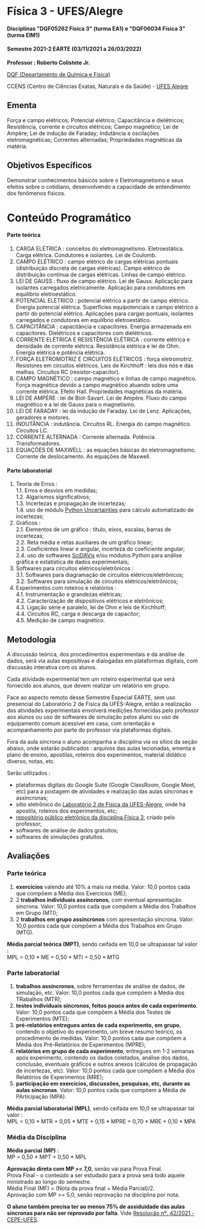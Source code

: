 # Física 3 - UFES/Alegre

#### Disciplinas "DQF05262 Fisica 3" (turma EA1) e "DQF06034 Fisica 3" (turma EIM1)

#### Semestre 2021-2 EARTE (03/11/2021 a 26/03/2022)

**Professor : Roberto Colistete Jr.**

[DQF (Departamento de Química e Física)](http://alegre.ufes.br/ccens/departamento-de-quimica-e-fisica)

CCENS (Centro de Ciências Exatas, Naturais e da Saúde) - [UFES Alegre](http://alegre.ufes.br/)

## Ementa

Força e campo elétricos; Potencial elétrico; Capacitância e dielétricos; Resistência, corrente e circuitos elétricos; Campo magnético; Lei de Ampère; Lei de indução de Faraday; Indutância e oscilações eletromagnéticas; Correntes alternadas; Propriedades magnéticas da matéria.

## Objetivos Específicos

Demonstrar conhecimentos básicos sobre o Eletromagnetismo e seus efeitos sobre o cotidiano, desenvolvendo a capacidade de entendimento dos fenômenos físicos.

# Conteúdo Programático

#### Parte teórica

1. CARGA ELÉTRICA : conceitos do eletromagnetismo. Eletroestática. Carga elétrica. Condutores e isolantes. Lei de Coulomb.  
2. CAMPO ELÉTRICO : campo elétrico de cargas elétricas pontuais (distribuição discreta de cargas elétricas). Campo elétrico de distribuição contínua de cargas elétricas. Linhas de campo elétrico.  
3. LEI DE GAUSS : fluxo de campo elétrico. Lei de Gauss. Aplicação para isolantes carregados eletricamente. Aplicação para condutores em equilíbrio eletroestático.  
4. POTENCIAL ELÉTRICO : potencial elétrico a partir de campo elétrico. Energia potencial elétrica. Superfícies equipotenciais e campo elétrico a partir do potencial elétrico. Aplicações para cargas pontuais, isolantes carregados e condutores em equilíbrio eletroestático.  
5. CAPACITÂNCIA : capacitância e capacitores. Energia armazenada em capacitores. Dielétricos e capacitores com dielétricos.  
6. CORRENTE ELÉTRICA E RESISTÊNCIA ELÉTRICA : corrente elétrica e densidade de corrente elétrica. Resistência elétrica e lei de Ohm. Energia elétrica e potência elétrica.  
7. FORÇA ELETROMOTRIZ E CIRCUITOS ELÉTRICOS : força eletromotriz. Resistores em circuitos elétricos. Leis de Kirchhoff : leis dos nós e das malhas. Circuitos RC (resistor-capacitor).  
8. CAMPO MAGNÉTICO : campo magnético e linhas de campo magnético. Força magnética devido a campo magnético atuando sobre uma corrente elétrica. Efeito Hall. Propriedades magnéticas da matéria.  
9. LEI DE AMPÈRE : lei de Biot-Savart. Lei de Ampère. Fluxo do campo magnético e a lei de Gauss para o magnetismo.  
10. LEI DE FARADAY : lei da indução de Faraday. Lei de Lenz. Aplicações, geradores e motores.  
11. INDUTÂNCIA : indutância. Circuitos RL. Energia do campo magnético. Circuitos LC.  
12. CORRENTE ALTERNADA : Corrente alternada. Potência. Transformadores.  
13. EQUAÇÕES DE MAXWELL : as equações básicas do eletromagnetismo. Corrente de deslocamento. As equações de Maxwell.

#### Parte laboratorial

1. Teoria de Erros :  
    1.1. Erros e desvios em medidas;  
    1.2. Algarismos significativos;  
    1.3. Incertezas e propagação de incertezas;  
    1.4. uso de módulo [Python Uncertainties](https://pythonhosted.org/uncertainties/) para cálculo automatizado de incertezas;  
2. Gráficos :  
    2.1. Elementos de um gráfico : título, eixos, escalas, barras de incertezas;  
    2.2. Reta média e retas auxiliares de um gráfico linear;  
    2.3. Coeficientes linear e angular, incerteza do coeficiente angular;  
    2.4. uso de softwares [SciDAVis](http://scidavis.sourceforge.net/) e/ou módulos Python para análise gráfica e estatística de dados experimentais;  
3. Softwares para circuitos elétricos/eletrônicos :  
    3.1. Softwares para diagramação de circuitos elétricos/eletrônicos;  
    3.2. Softwares para simulação de circuitos elétricos/eletrônicos;  
4. Experimentos com roteiros e relatórios :  
    4.1. Instrumentação e grandezas elétricas;  
    4.2. Caracterização de dispositivos elétricos e eletrônicos;  
    4.3. Ligação série e paralelo, lei de Ohm e leis de Kirchhoff;  
    4.4. Circuitos RC, carga e descarga de capacitor;  
    4.5. Medição de campo magnético.

## Metodologia

A discussão teórica, dos procedimentos experimentais e da análise de dados, será via aulas expositivas e dialogadas em plataformas digitais, com discussão interativa com os alunos.

Cada atividade experimental tem um roteiro experimental que será fornecido aos alunos, que devem realizar um relatório em grupo.

Face ao aspecto remoto desse Semestre Especial EARTE, sem uso presencial do Laboratório 2 de Física da UFES-Alegre, então a realização das atividades experimentais envolverá medições fornecidas pelo professor aos alunos ou uso de softwares de simulação pelos aluno ou uso de equipamento comum acessível em casa, com orientação e acompanhamento por parte do professor via plataformas digitais.

Fora da aula síncrona o aluno acompanha a disciplina via os sítios da seção abaixo, onde estarão publicados : arquivos das aulas lecionadas, ementa e plano de ensino, apostilas, roteiros dos experimentos, material didático diverso, notas, etc.

Serão utilizados :
- plataformas digitais do Google Suite (Google ClassRoom, Google Meet, etc) para a postagem de atividades e realização
das aulas síncronas e assíncronas;
- sítio eletrônico do [Laboratório 2 de Física da UFES-Alegre](https://fisica.alegre.ufes.br/), onde há apostila, roteiros dos experimentos, etc;  
- [repositório público eletrônico da disciplina Física 3](https://github.com/rcolistete/Fisica3_UFES_Alegre), criado pelo professor;
- softwares de análise de dados gratuitos;
- softwares de simulações gratuitos.

## Avaliações

### Parte teórica

1. **exercícios** valendo até 10% a mais na média. Valor: 10,0 pontos cada que compõem a Média dos Exercícios (ME);  
2. 2 **trabalhos individuais assíncronos**, com eventual apresentação síncrona. Valor: 10,0 pontos cada que compõem a Média dos Trabalhos em Grupo (MTI);  
3. 2 **trabalhos em grupo assíncronos** com apresentação síncrona. Valor: 10,0 pontos cada que compõem a Média dos Trabalhos em Grupo (MTG).

**Média parcial teórica (MPT)**, sendo ceifada em 10,0 se ultrapassar tal valor :  
MPL = 0,10 * ME + 0,50 * MTI + 0,50 * MTG

### Parte laboratorial

1. **trabalhos assíncronos**, sobre ferramentas de análise de dados, de simulação, etc. Valor: 10,0 pontos cada que compõem a Média dos TRabalhos (MTR);  
2. **testes individuais síncronos, feitos pouco antes de cada experimento**. Valor: 10,0 pontos cada que compõem a Média dos Testes de Experimentos (MTE);  
3. **pré-relatórios entregues antes de cada experimento, em grupo**, contendo o objetivo do experimento, um breve resumo teórico, os procedimento de medidas. Valor: 10,0 pontos cada que compõem a Média dos Pré-Relatórios de Experimentos (MPRE);  
4. **relatórios em grupo de cada experimento**, entregues em 1-2 semanas após experimento, contendo os dados coletados, análise dos dados, conclusão, eventuais gráficos e outros anexos (cálculos de propagação de incertezas, etc). Valor: 10,0 pontos cada que compõem a Média dos Relatórios de Experimentos (MRE);  
5. **participação em exercícios, discussões, pesquisas, etc, durante as aulas síncronas**. Valor: 10,0 pontos cada que compõem a Média de PArticipação (MPA).

**Média parcial laboratorial (MPL)**, sendo ceifada em 10,0 se ultrapassar tal valor :  
MPL = 0,10 * MTR + 0,05 * MTE + 0,15 * MPRE + 0,70 * MRE + 0,10 * MPA

### Média da Disciplina

**Média parcial (MP)** :  
MP = 0,50 * MPT + 0,50 * MPL

**Aprovação direta com MP >= 7,0**, senão vai para Prova Final.  
Prova Final - o conteúdo a ser estudado para a prova será todo aquele ministrado ao longo do semestre.  
Média Final (MF) = (Nota da prova final + Média Parcial)/2.  
Aprovação com MP >= 5,0, senão reprovação na disciplina por nota.  

**O aluno também precisa ter ao menos 75% de assiduidade das aulas síncronas para não ser reprovado por falta**. Vide [Resolução nº. 42/2021 - CEPE-UFES](https://daocs.ufes.br/sites/daocs.ufes.br/files/field/anexo/resolucao_no_42.2021_-_earte.pdf).
